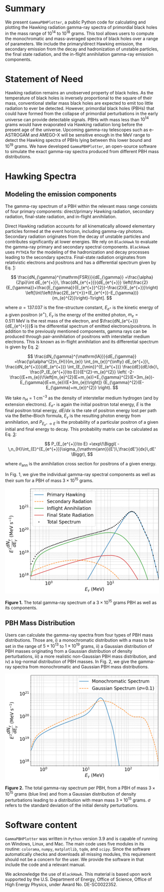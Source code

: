 # Summary

We present `GammaPBHPlotter`, a public Python code for calculating and
plotting the Hawking radiation gamma-ray spectra of primordial black
holes in the mass range of $10^{14}$ to $10^{18}$ grams. This tool
allows users to compute the monochromatic and mass-averaged spectra of
black holes over a range of parameters. We include the primary/direct
Hawking emission, the secondary emission from the decay and
hadronization of unstable particles, the final state radiation, and the
in-flight annihilation gamma-ray emission components.

# Statement of Need

Hawking radiation remains an unobserved property of black holes. As the
temperature of black holes is inversely proportional to the square of
their mass, conventional stellar mass black holes are expected to emit
too little radiation to ever be detected. However, primordial black
holes (PBHs) that could have formed from the collapse of primordial
perturbations in the early universe can provide detectable signals.
PBHs with mass less than $10^{14}$ grams would have evaporated via
Hawking radiation long before the present age of the universe. Upcoming
gamma-ray telescopes such as e-ASTROGAM and AMEGO-X will be sensitive
enough in the MeV range to detect the Hawking spectra of PBHs lying
between this lower bound and $10^{19}$ grams. We have developed
`GammaPBHPlotter`, an open-source software to simulate the exact
gamma-ray spectra produced from different PBH mass distributions.

# Hawking Spectra

## Modeling the emission components

The gamma-ray spectrum of a PBH within the relevant mass range consists
of four primary components: direct/primary Hawking radiation, secondary
radiation, final-state radiation, and in-flight annihilation.

Direct Hawking radiation accounts for all kinematically allowed
elementary particles formed at the event horizon, including gamma-ray
photons. Secondary radiation originates from the decay of unstable
particles and contributes significantly at lower energies. We rely on
`BlackHawk` to evaluate the gamma-ray primary and secondary spectral
components. `BlackHawk` uses `PYTHIA` for the modeling of the
hadronization and decay processes leading to the secondary spectra.
Final-state radiation originates from relativistic electrons and
positrons and has a differential spectrum given by Eq. [1](#eq:FSRRate):

<a id="eq:FSRRate"></a>

$$
\frac{dN_{\gamma}^{\mathrm{FSR}}}{dE_{\gamma}}
=\frac{\alpha}{2\pi}\int dE_{e^{+}}\,
\frac{dN_{e^{+}}}{dE_{e^{+}}}
\left(\frac{2}{E_{\gamma}}+\frac{E_{\gamma}}{E_{e^{+}}^{2}}-\frac{2}{E_{e^{+}}}\right)
\left[\ln\!\left(\frac{2E_{e^{+}}+(E_{e^{+}}-E_{\gamma})}{m_{e}^{2}}\right)-1\right].
$$

where $\alpha=137.037$ is the fine-structure constant, $E_{e^{+}}$
is the kinetic energy of a given positron ($e^{+}$), $E_{\gamma}$ is
the energy of the emitted photon, $m_{e}=0.511\ \mathrm{MeV}$ is the rest
mass of the electron, and $\frac{dN_{e^{+}}}{dE_{e^{+}}}$ is the
differential spectrum of emitted electrons/positrons. In addition to the
previously mentioned components, gamma rays can be produced through
pair-annihilation of positrons with interstellar medium electrons. This
is known as in-flight annihilation and its differential spectrum is given
by Eq. [2](#eq:IARate):

<a id="eq:IARate"></a>

$$
\frac{dN_{\gamma}^{\mathrm{IA}}}{dE_{\gamma}}
=\frac{\pi\alpha^{2}n_{H}}{m_{e}}
\int_{m_{e}}^{\infty} dE_{e^{+}}\,
\frac{dN_{e^{+}}}{dE_{e^{+}}}
\int_{E_{\min}}^{E_{e^{+}}}
\frac{dE}{dE/dx}\,
\frac{P_{E_{e^{+}}\to E}}{E^{2}-m_{e}^{2}}
\left(
-2-\frac{(E+m_{e})\!\left[m_{e}^{2}(E+m_{e})+E_{\gamma}^{2}(E+3m_{e})-E_{\gamma}(E+m_{e})(E+3m_{e})\right]}
{E_{\gamma}^{2}(E-E_{\gamma}+m_{e})^{2}}
\right).
$$

We take $n_{H}=1\ \mathrm{cm}^{-3}$ as the density of interstellar
medium hydrogen (and by extension electrons). $E_{e^{+}}$ is again the
initial positron total energy, $E$ is the final positron total energy,
$dE/dx$ is the rate of positron energy lost per path via the
Bethe–Bloch formula, $E_{\gamma}$ is the resulting photon energy from
annihilation, and $P_{E_{e^{+}}\to E}$ is the probability of a
particular positron of a given initial and final energy to decay. This
probability matrix can be calculated as Eq. [3](#eq:Pmatrix):

<a id="eq:Pmatrix"></a>

$$
P_{E_{e^{+}}\to E}
=\exp\!\Biggl(
-\,n_{H}\int_{E}^{E_{e^{+}}}\sigma_{\mathrm{ann}}(E')\,\frac{dE'}{dx}\,dE'
\Biggr),
$$

where $\sigma_{\mathrm{ann}}$ is the annihilation cross section for
positrons of a given energy.

In Fig. 1, we give the individual gamma-ray spectral components as well
as their sum for a PBH of mass $3\times10^{15}$ grams.

![Monochromatic spectrum](figures/monochromatic.png)

**Figure 1.** The total gamma-ray spectrum of a $3\times10^{15}$ grams PBH as well as its components.

## PBH Mass Distribution

Users can calculate the gamma-ray spectra from four types of PBH mass
distributions. Those are, i) a monochromatic distribution with a mass to
be set in the range of $5\times10^{13}$ to $1\times10^{19}$ grams,
ii) a Gaussian distribution of PBH masses originating from a Gaussian
distribution of density perturbations, iii) a more realistic
non-Gaussian PBH mass distribution, and iv) a log-normal
distribution of PBH masses. In Fig. 2, we give the gamma-ray spectra
from monochromatic and Gaussian PBH mass distributions.

![Spectrum comparison](figures/spectrum_comparison.png)

**Figure 2.** The total gamma-ray spectrum per PBH, from a PBH of mass $3\times10^{15}$ grams (blue line) and from a Gaussian distribution of density perturbations leading to a distribution with mean mass $3\times10^{15}$ grams. $\sigma$ refers to the standard deviation of the initial density perturbations.

# Software content

`GammaPBHPlotter` was written in `Python` version 3.9 and is capable of
running on Windows, Linux, and Mac. The main code uses five modules in
its routine: `colorama`, `numpy`, `matplotlib`, `tqdm`, and `scipy`.
Since the software automatically checks and downloads all missing
modules, this requirement should not be a concern for the user. We
provide the software in that include the code and a relevant manual.

We acknowledge the use of `BlackHawk`. This material is based upon work
supported by the U.S. Department of Energy, Office of Science, Office of
High Energy Physics, under Award No. DE-SC0022352.
